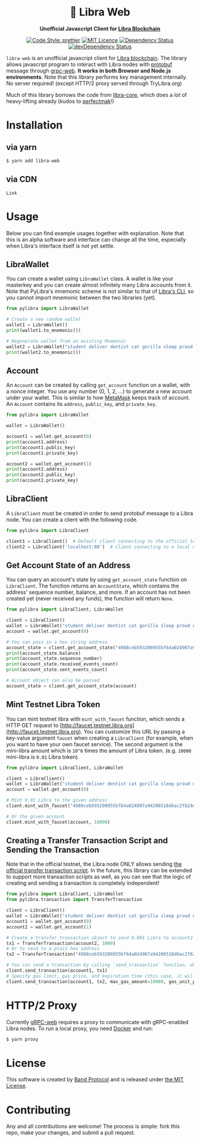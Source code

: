 <div align="center">
  <h1>
    🦄 Libra Web
  </h1>

  <p>
    <strong>Unofficial Javascript Client for <a href="http://libra.org">Libra Blockchain</a></strong>

[![Code Style: prettier](https://img.shields.io/badge/code_style-prettier-ff69b4.svg?style=flat-square)](https://github.com/prettier/prettier)
[![MIT Licence](https://badges.frapsoft.com/os/mit/mit.svg?v=103)](https://opensource.org/licenses/mit-license.php)
[![Dependency Status](https://david-dm.org/bandprotocol/libra-web.svg)](https://david-dm.org/bandprotocol/libra-web)
[![devDependency Status](https://david-dm.org/bandprotocol/libra-web/dev-status.svg)](https://david-dm.org/bandprotocol/libra-web#info=devDependencies)

  </p>
</div>

`libra-web` is an unofficial javascript client for [Libra blockchain](http://libra.org). The library allows javascript program to interact with Libra nodes with [protobuf](https://developers.google.com/protocol-buffers/) message through [grpc-web](https://grpc.io/). **It works in both Browser and Node.js environments**. Note that this library performs key management internally. No server required! (except HTTP/2 proxy served through TryLibra.org)

Much of this library borrows the code from [libra-core](https://github.com/perfectmak/libra-core), which does a lot of heavy-lifting already (kudos to [perfectmak](https://github.com/perfectmak)!)

# Installation

## via yarn

```sh
$ yarn add libra-web
```

## via CDN

`Link`

# Usage

Below you can find example usages together with explanation. Note that this is an alpha software and interface can change all the time, especially when Libra's interface itself is not yet settle.

## LibraWallet

You can create a wallet using `LibraWallet` class. A wallet is like your masterkey and you can create almost infinitely many Libra accounts from it. Note that PyLibra's mnemonic scheme is not similar to that of [Libra's CLI](https://github.com/libra/libra/tree/master/client/src), so you cannot import mnemonic between the two libraries (yet).

```py
from pylibra import LibraWallet

# Create a new random wallet
wallet1 = LibraWallet()
print(wallet1.to_mnemonic())

# Regenerate wallet from an existing Mnemonic
wallet2 = LibraWallet("student deliver dentist cat gorilla sleep proud naive gown fiber awkward weasel")
print(wallet2.to_mnemonic())
```

## Account

An `Account` can be created by calling `get_account` function on a wallet, with a nonce integer. You use any number (0, 1, 2, ...) to generate a new account under your wallet. This is similar to how [MetaMask](https://metamask.io) keeps track of account. An `Account` contains its `address`, `public_key`, and `private_key`.

```py
from pylibra import LibraWallet

wallet = LibraWallet()

account1 = wallet.get_account(0)
print(account1.address)
print(account1.public_key)
print(account1.private_key)

account2 = wallet.get_account(1)
print(account2.address)
print(account2.public_key)
print(account2.private_key)
```

## LibraClient

A `LibraClient` must be created in order to send protobuf message to a Libra node. You can create a client with the following code.

```py
from pylibra import LibraClient

client1 = LibraClient()  # Default client connecting to the official testnet through TryLibra.org
client2 = LibraClient('localhost:80')  # Client connecting to a local node
```

## Get Account State of an Address

You can query an account's state by using `get_account_state` function on `LibraClient`. The function returns an `AccountState`, which contains the address' sequence number, balance, and more. If an account has not been created yet (never received any funds), the function will return `None`.

```py
from pylibra import LibraClient, LibraWallet

client = LibraClient()
wallet = LibraWallet("student deliver dentist cat gorilla sleep proud naive gown fiber awkward weasel")
account = wallet.get_account(0)

# You can pass in a hex string address
account_state = client.get_account_state("4988ceb593200955bf64a024907a94206518d6ac2f624eec569abce38f98da86")
print(account_state.balance)
print(account_state.sequence_number)
print(account_state.received_events_count)
print(account_state.sent_events_count)

# Account object can also be passed
account_state = client.get_account_state(account)
```

## Mint Testnet Libra Token

You can mint testnet libra with `mint_with_faucet` function, which sends a HTTP GET request to [http://faucet.testnet.libra.org](http://faucet.testnet.libra.org). You can customize this URL by passing a key-value argument `faucet` when creating a `LibraClient` (for example, when you want to have your own faucet service). The second argument is the mini-libra amount which is `10^6` times the amount of Libra token. (e.g. `10000` mini-libra is `0.01` Libra token).

```py
from pylibra import LibraClient, LibraWallet

client = LibraClient()
wallet = LibraWallet("student deliver dentist cat gorilla sleep proud naive gown fiber awkward weasel")
account = wallet.get_account(0)

# Mint 0.01 Libra to the given address
client.mint_with_faucet("4988ceb593200955bf64a024907a94206518d6ac2f624eec569abce38f98da86", 10000)

# Or the given account
client.mint_with_faucet(account, 10000)
```

## Creating a Transfer Transaction Script and Sending the Transaction

Note that in the official testnet, the Libra node ONLY allows sending [the official transfer transaction script](https://github.com/libra/libra/blob/master/language/stdlib/transaction_scripts/peer_to_peer_transfer.mvir). In the future, this library can be extended to support more transaction scripts as well, as you can see that the logic of creating and sending a transaction is completely independent!

```py
from pylibra import LibraClient, LibraWallet
from pylibra.transaction import TransferTransaction

client = LibraClient()
wallet = LibraWallet("student deliver dentist cat gorilla sleep proud naive gown fiber awkward weasel")
account1 = wallet.get_account(0)
account2 = wallet.get_account(1)

# Create a transfer transaction object to send 0.001 Libra to account2
tx1 = TransferTransaction(account2, 1000)
# Or to send to a plain hex address
tx2 = TransferTransaction("4988ceb593200955bf64a024907a94206518d6ac2f624eec569abce38f98da86", 1000)

# You can send a transaction by calling `send_transaction` function, which takes a sender `Account` and a `Transaction` object. You can also optionally passed `max_gas_amount`, `gas_unit_price`, and `expiration_time`.
client.send_transaction(account1, tx1)
# Specify gas limit, gas price, and expiration time (this case, it will expire in year 2508)
client.send_transaction(account1, tx2, max_gas_amount=10000, gas_unit_price=0, expiration_time=17000000000)
```

# HTTP/2 Proxy

Currently [gRPC-web](https://github.com/grpc/grpc-web) requires a proxy to communicate with gRPC-enabled Libra nodes. To run a local proxy, you need [Docker](https://www.docker.com/) and run:

```sh
$ yarn proxy
```

# License

This software is created by [Band Protocol](https://bandprotocol.com) and is released under [the MIT License](https://opensource.org/licenses/MIT).

# Contributing

Any and all contributions are welcome! The process is simple: fork this repo, make your changes, and submit a pull request.
